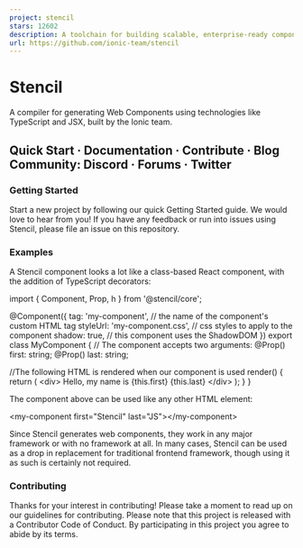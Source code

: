 ```yaml
---
project: stencil
stars: 12602
description: A toolchain for building scalable, enterprise-ready component systems on top of TypeScript and Web Component standards. Stencil components can be distributed natively to React, Angular, Vue, and traditional web developers from a single, framework-agnostic codebase.
url: https://github.com/ionic-team/stencil
---
```


Stencil
=======

A compiler for generating Web Components using technologies like TypeScript and JSX, built by the Ionic team.

Quick Start · Documentation · Contribute · Blog  
Community: Discord · Forums · Twitter
---------------------------------------------------------------------------------------

### Getting Started

Start a new project by following our quick Getting Started guide. We would love to hear from you! If you have any feedback or run into issues using Stencil, please file an issue on this repository.

### Examples

A Stencil component looks a lot like a class-based React component, with the addition of TypeScript decorators:

import { Component, Prop, h } from '@stencil/core';

@Component({
  tag: 'my-component',            // the name of the component's custom HTML tag
  styleUrl: 'my-component.css',   // css styles to apply to the component
  shadow: true,                   // this component uses the ShadowDOM
})
export class MyComponent {
  // The component accepts two arguments:
  @Prop() first: string;
  @Prop() last: string;

   //The following HTML is rendered when our component is used
  render() {
    return (
      <div\>
        Hello, my name is {this.first} {this.last}
      </div\>
    );
  }
}

The component above can be used like any other HTML element:

<my-component first\="Stencil" last\="JS"\></my-component\>

Since Stencil generates web components, they work in any major framework or with no framework at all. In many cases, Stencil can be used as a drop in replacement for traditional frontend framework, though using it as such is certainly not required.

### Contributing

Thanks for your interest in contributing! Please take a moment to read up on our guidelines for contributing. Please note that this project is released with a Contributor Code of Conduct. By participating in this project you agree to abide by its terms.
